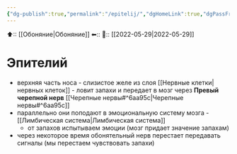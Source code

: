```yaml
---
{"dg-publish":true,"permalink":"/epitelij/","dgHomeLink":true,"dgPassFrontmatter":false}
---
```



⬆:: [[Обоняние|Обоняние]]
⬅::
📅:: [[2022-05-29|2022-05-29]]

# Эпителий
- верхняя часть носа - слизистое желе из слоя [[Нервные клетки|нервных клеток]] - ловит запахи и передает в мозг через **Превый черепной нерв** [[Черепные нервы#^6aa95c|Черепные нервы#^6aa95c]]
- параллельно они поподают в эмоциональную систему мозга -  [[Лимбическая система|Лимбическая система]]
	- от запахов испытываем эмоции (мозг придает значение запахам)
- через некоторое время обонятельный нерв перестает передавать сигналы (мы перестаем чувствовать запахи)